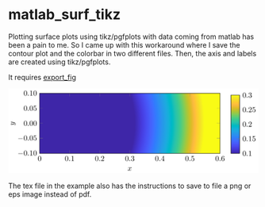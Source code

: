 # matlab_surf_tikz

Plotting surface plots using tikz/pgfplots with data coming from matlab has been a pain to me. So I came up with this workaround where I save the contour plot and the colorbar in two different files. Then, the axis and labels are created using tikz/pgfplots.

It requires [export_fig](https://www.mathworks.com/matlabcentral/fileexchange/23629-export_fig/)


![example](example/tikzpic.png)


The tex file in the example also has the instructions to save to file a png or eps image instead of pdf.
